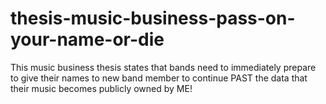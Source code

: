 # thesis-music-business-pass-on-your-name-or-die
This music business thesis states that bands need to immediately prepare to give their names to new band member to continue PAST the data that their music becomes publicly owned by ME!
